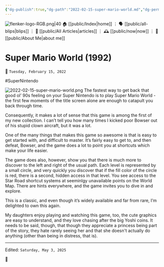 ```yaml
---
{"dg-publish":true,"dg-path":"2022-02-15-super-mario-world.md","dg-permalink":"2022/02/15/-super-mario-world/","permalink":"/2022/02/15/-super-mario-world/","title":"Super Mario World (1992)"}
---
```



<div class="transclusion internal-embed is-loaded"><div class="markdown-embed">




![flenker-logo-RGB.png|40](/img/user/attachments/flenker-logo-RGB.png)
🏠 [[public/Index\|home]]  ⋮ 🗣️ [[public/all-blips\|blips]] ⋮  📝 [[public/All Articles\|articles]]  ⋮ 🕰️ [[public/now\|now]] ⋮ 🪪 [[public/About Me\|about me]]


</div></div>


# Super Mario World (1992)
<p><span>📆 <code>Tuesday, February 15, 2022</code></span></p>
#SuperNintendo

![2022-02-15-super-mario-world.png](/img/user/attachments/2022-02-15-super-mario-world.png)
The fastest way to get back that good ol’ 90s feeling on your Super Nintendo is to play Super Mario World - the first few moments of the title screen alone are enough to catapult you back through time.

Consequently, it makes a lot of sense that this game is among the first of my new collection. I can’t tell you how many times I kicked poor Bowser out of his stupid clown aircraft, but it was a lot.

One of the many things that makes this game so awesome is that is easy to get started with, and difficult to master. It’s fairly easy to get to, and then defeat, Bowser, and the game does a lot to point you at shortcuts which make your life easier.

The game does also, however, show you that there is much more to discover to the left and right of the usual path. Each level is represented by a small circle, and very quickly you discover that if the fill color of the circle is red, there is a second, hidden access in that level. You see access to the Star Road shortcut systems at seeminlgy unavailable points on the World Map. There are hints everywhere, and the game invites you to dive in and explore.

This is a classic, and even though it’s widely available and far from rare, I’m delighted to own this again.

My daughters enjoy playing and watching this game, too, the cute graphics are easy to understand, and they love chasing after the big Yoshi coins. It needs to be said, though, that though they appreciate a princess being part of the story, they hate rarely seeing her and that she doesn't actually do anything (other than being in distress, that is).


- - -
<p><span>Edited: <code>Saturday, May 3, 2025</code></span></p>

👾
